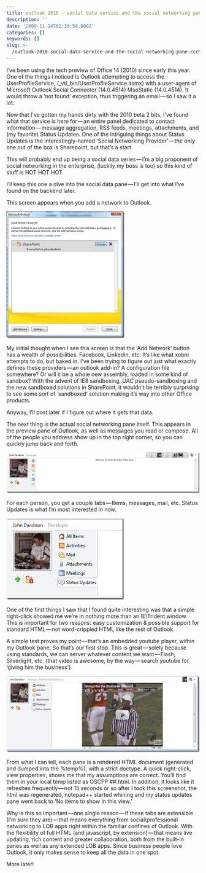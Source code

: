 ```yaml
---
title: outlook 2010 — social data service and the social networking pane
description: ''
date: '2009-11-14T02:30:58.000Z'
categories: []
keywords: []
slug: >-
  /outlook-2010-social-data-service-and-the-social-networking-pane-ccc59371c461
---
```


I’ve been using the tech preview of Office 14 (2010) since early this year. One of the things I noticed is Outlook attempting to access the UserProfileService, (\_vti\_bin/UserProfileService.asmx) with a user-agent of Microsoft Outlook Social Connector (14.0.4514) MsoStatic (14.0.4514). It would throw a ‘not found’ exception, thus triggering an email — so I saw it a lot.

Now that I’ve gotten my hands dirty with the 2010 beta 2 bits, I’ve found what that service is here for — an entire panel dedicated to contact information — message aggregation, RSS feeds, meetings, attachments, and (my favorite) Status Updates. One of the intriguing things about Status Updates is the interestingly-named ‘Social Networking Provider’ — the only one out of the box is Sharepoint, but that’s a start.

This will probably end up being a social data series — I’m a big proponent of social networking in the enterprise, (luckily my boss is too) so this kind of stuff is HOT HOT HOT.

I’ll keep this one a dive into the social data pane — I’ll get into what I’ve found on the backend later.

This screen appears when you add a network to Outlook.

![image](/img/0_S3IQfcXEJBNJtdjt.png)

My initial thought when I see this screen is that the ‘Add Network’ button has a wealth of possibilities. Facebook, LinkedIn, etc. It’s like what xobni attempts to do, but baked in. I’ve been trying to figure out just what exactly defines these providers — an outlook add-in? A configuration file somewhere? Or will it be a whole new assembly, loaded in some kind of sandbox? With the advent of IE8 sandboxing, UAC pseudo-sandboxing and the new sandboxed solutions in SharePoint, it wouldn’t be terribly surprising to see some sort of ‘sandboxed’ solution making it’s way into other Office products.

Anyway, I’ll post later if I figure out where it gets that data.

The next thing is the actual social networking pane itself. This appears in the preview pane of Outlook, as well as messages you read or compose. All of the people you address show up in the top right corner, so you can quickly jump back and forth.

![image](/img/0_Kr9HMuZ2_AY-3daZ.png)

For each person, you get a couple tabs — Items, messages, mail, etc. Status Updates is what I’m most interested in now.

![image](/img/0_6Al_O1zDL2CsgKR0.png)

One of the first things I saw that I found quite interesting was that a simple right-click showed me we’re in nothing more than an IE\\Trident window. This is important for two reasons: easy customization & possible support for standard HTML — not word-crippled HTML like the rest of Outlook.

A simple test proves my point — that’s an embedded youtube player, within my Outlook pane. So that’s our first stop. This is great — solely because using standards, we can server whatever content we want — Flash, Silverlight, etc. (that video is awesome, by the way — search youtube for ‘giving him the business’)

![image](/img/0_y3ezpluBe-4Hdiam.png)

From what I can tell, each pane is a rendered HTML document (generated and dumped into the %temp%), with a strict doctype. A quick right-click, view properties, shows me that my assumptions are correct. You’ll find them in your local temp listed as OSCPP ##.html. In addition, it looks like it refreshes frequently — not 15 seconds or so after I took this screenshot, the html was regenerated, notepad++ started whining and my status updates pane went back to ‘No items to show in this view.’

Why is this so important — one single reason — if these tabs are extensible (I’m sure they are) — that means everything from social\\professional networking to LOB apps right within the familiar confines of Outlook. With the flexibility of full HTML (and javascript, by extension) — that means live updating, rich content and greater collaboration, both from the built-in panes as well as any extended LOB apps. Since business people love Outlook, it only makes sense to keep all the data in one spot.

More later!